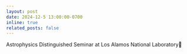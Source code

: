 ```yaml
---
layout: post
date: 2024-12-5 13:00:00-0700
inline: true
related_posts: false
---
```


Astrophysics Distinguished Seminar at Los Alamos National Laboratory🌵